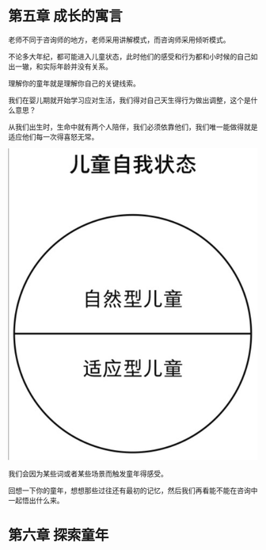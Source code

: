 # 第五章 成长的寓言

老师不同于咨询师的地方，老师采用讲解模式，而咨询师采用倾听模式。

不论多大年纪，都可能进入儿童状态，此时他们的感受和行为都和小时候的自己如出一辙，和实际年龄并没有关系。



理解你的童年就是理解你自己的关键线索。



我们在婴儿期就开始学习应对生活，我们得对自己天生得行为做出调整，这个是什么意思？

从我们出生时，生命中就有两个人陪伴，我们必须依靠他们，我们唯一能做得就是适应他们每一次得喜怒无常。

![image-20250725083520628](./picture/image-20250725083520628.png)

我们会因为某些词或者某些场景而触发童年得感受。

回想一下你的童年，想想那些过往还有最初的记忆，然后我们再看能不能在咨询中一起悟出什么来。

# 第六章 探索童年